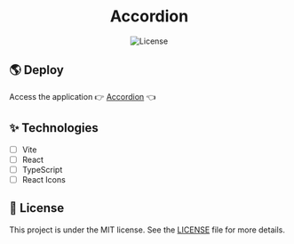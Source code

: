 <h1 align="center">
  Accordion 
</h1>

<p align="center">
  <img alt="License" src="https://img.shields.io/static/v1?label=license&message=MIT&color=862e9c&labelColor=0A1033"> 
</p>

## 🌎 Deploy

Access the application 👉 [Accordion](https://react-accordion-zeta.vercel.app/) 👈

## ✨ Technologies

- [ ] Vite
- [ ] React
- [ ] TypeScript
- [ ] React Icons

## 📄 License

This project is under the MIT license. See the [LICENSE](LICENSE.md) file for more details.

<br />
